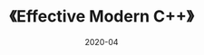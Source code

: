 ---
title: 《Effective Modern C++》
page: readings
comment: 
date: 2020-04
douban: https://book.douban.com/subject/25923597/
tags: 
- C++
---